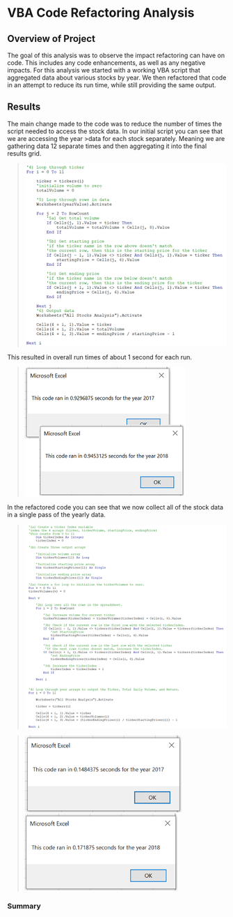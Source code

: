 # VBA Code Refactoring Analysis

## Overview of Project

The goal of this analysis was to observe the impact refactoring can have on code. This includes any code enhancements, as well as any negative impacts. For this analysis we started with a working VBA script that aggregated data about various stocks by year. We then refactored that code in an attempt to reduce its run time, while still providing the same output.

## Results

The main change made to the code was to reduce the number of times the script needed to access the stock data. In our initial script you can see that we are accessing the year >data for each stock separately. Meaning we are gathering data 12 separate times and then aggregating it into the final results grid.

><img src="https://raw.githubusercontent.com/xJeris/BC-stock-analysis/main/challenge/resources/VBA_Challenge_OrignalCode.png" width="482">


This resulted in overall run times of about 1 second for each run.

><img src="https://raw.githubusercontent.com/xJeris/BC-stock-analysis/main/challenge/resources/VBA_Challenge_OrignalTimes.png" width="369">


In the refactored code you can see that we now collect all of the stock data in a single pass of the yearly data.

><img src="https://raw.githubusercontent.com/xJeris/BC-stock-analysis/main/challenge/resources/VBA_Challenge_NewCode.png" width="527">

><img src="https://raw.githubusercontent.com/xJeris/BC-stock-analysis/main/challenge/resources/VBA_Challenge_2017.png" width="360">
><img src="https://raw.githubusercontent.com/xJeris/BC-stock-analysis/main/challenge/resources/VBA_Challenge_2018.png" width="351">

### Summary



